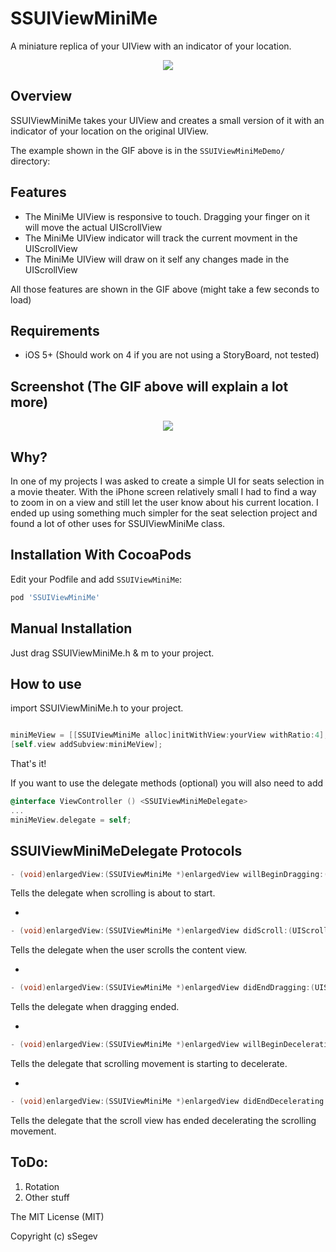 SSUIViewMiniMe
==============

A miniature replica of your UIView with an indicator of your location.

<p align="center">
  <img src="https://f.cloud.github.com/assets/3911009/1750211/28086d6a-657b-11e3-9b9b-352c350ea7a3.gif">
</p>

Overview
--------
SSUIViewMiniMe takes your UIView and creates a small version of it with an indicator of your location on the original UIView.

The example shown in the GIF above is in the `SSUIViewMiniMeDemo/` directory:

Features
--------
- The MiniMe UIView is responsive to touch. Dragging your finger on it will move the actual UIScrollView
- The MiniMe UIView indicator will track the current movment in the UIScrollView
- The MiniMe UIView will draw on it self any changes made in the UIScrollView

All those features are shown in the GIF above (might take a few seconds to load)

Requirements
------------
- iOS 5+ (Should work on 4 if you are not using a StoryBoard, not tested)

Screenshot (The GIF above will explain a lot more)
-----------
<p align="center">
<img src="https://f.cloud.github.com/assets/3911009/1750212/280acf4c-657b-11e3-9efb-b9ec8ce3f113.png">
</p>

Why?
---
In one of my projects I was asked to create a simple UI for seats selection in a movie theater. 
With the iPhone screen relatively small I had to find a way to zoom in on a view and still let the user know about his 
current location. I ended up using something much simpler for the seat selection project and found a lot of other uses for SSUIViewMiniMe class.

Installation With CocoaPods
---------------------------

Edit your Podfile and add `SSUIViewMiniMe`:

``` bash
pod 'SSUIViewMiniMe'
```

Manual Installation
------------------

Just drag SSUIViewMiniMe.h & m to your project.

How to use
----------
import SSUIViewMiniMe.h to your project.

```Objective-C

miniMeView = [[SSUIViewMiniMe alloc]initWithView:yourView withRatio:4]; // ratio is the size of the miniMe view you want to create. UIView size \ ratio = UIViewMiniMe size
[self.view addSubview:miniMeView];
```
That's it!

If you want to use the delegate methods (optional) you will also need to add
```Objective-C
@interface ViewController () <SSUIViewMiniMeDelegate>
...
miniMeView.delegate = self;
```

SSUIViewMiniMeDelegate Protocols
-

```Objective-C
- (void)enlargedView:(SSUIViewMiniMe *)enlargedView willBeginDragging:(UIScrollView *)scrollView;
```
Tells the delegate when scrolling is about to start.

-

```Objective-C
- (void)enlargedView:(SSUIViewMiniMe *)enlargedView didScroll:(UIScrollView *)scrollView;
```
Tells the delegate when the user scrolls the content view.

-

```Objective-C
- (void)enlargedView:(SSUIViewMiniMe *)enlargedView didEndDragging:(UIScrollView *)scrollView;
```
Tells the delegate when dragging ended.


-

```Objective-C
- (void)enlargedView:(SSUIViewMiniMe *)enlargedView willBeginDecelerating:(UIScrollView *)scrollView;
```

Tells the delegate that scrolling movement is starting to decelerate.

-

```Objective-C
- (void)enlargedView:(SSUIViewMiniMe *)enlargedView didEndDecelerating:(UIScrollView *)scrollView;
```
Tells the delegate that the scroll view has ended decelerating the scrolling movement.


ToDo:
-----
1. Rotation
2. Other stuff

The MIT License (MIT)

Copyright (c) sSegev

